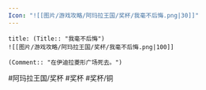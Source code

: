 ```yaml
---
Icon: "![[图片/游戏攻略/阿玛拉王国/奖杯/我毫不后悔.png|30]]"
---
```

```ad-common-bronze-trophy
title: (Title:: "我毫不后悔")
![[图片/游戏攻略/阿玛拉王国/奖杯/我毫不后悔.png|100]]

(Comment:: "在伊迪拉菱形广场死去。")
```

#阿玛拉王国/奖杯 #奖杯 #奖杯/铜
